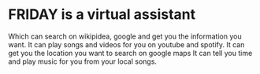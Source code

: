 # FRIDAY is a virtual assistant
Which can search on wikipidea, google and get you the information you want.
It can play songs and videos for you on youtube and spotify.
It can get you the location you want to search on google maps
It can tell you time and play music for you from your local songs.
